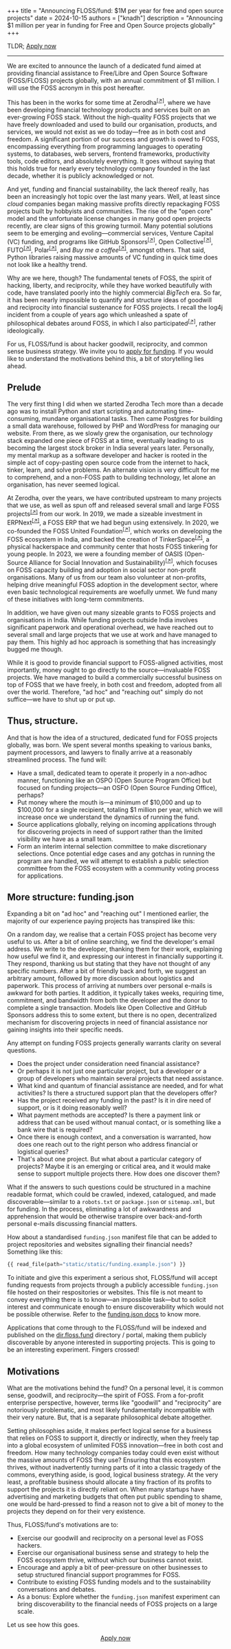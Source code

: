 +++
title = "Announcing FLOSS/fund: $1M per year for free and open source projects"
date = 2024-10-15
authors = ["knadh"]
description = "Announcing $1 million per year in funding for Free and Open Source projects globally"
+++

TLDR; [Apply now](https://dir.floss.fund/submit)

----------------------

We are excited to announce the launch of a dedicated fund aimed at providing financial assistance to Free/Libre and Open Source Software (FOSS/FLOSS) projects globally, with an annual commitment of $1 million. I will use the FOSS acronym in this post hereafter.

This has been in the works for some time at Zerodha<sup>[[↗]](https://zerodha.com)</sup>, where we have been developing financial technology products and services built on an ever-growing FOSS stack. Without the high-quality FOSS projects that we have freely downloaded and used to build our organisation, products, and services, we would not exist as we do today—free as in both cost and freedom. A significant portion of our success and growth is owed to FOSS, encompassing everything from programming languages to operating systems, to databases, web servers, frontend frameworks, productivity tools, code editors, and absolutely everything. It goes without saying that this holds true for nearly every technology company founded in the last decade, whether it is publicly acknowledged or not.

And yet, funding and financial sustainability, the lack thereof really, has been an increasingly hot topic over the last many years. Well, at least since *cloud* companies began making massive profits directly repackaging FOSS projects built by hobbyists and communities. The rise of the "open core" model and the unfortunate license changes in many good open projects recently, are clear signs of this growing turmoil. Many potential solutions seem to be emerging and evoling—commercial services, Venture Capital (VC) funding, and programs like GitHub Sponsors<sup>[[↗]](https://github.com/sponsors)</sup>, Open Collective<sup>[[↗]](https://opencollective.com)</sup>, FUTO<sup>[[↗]](https://futo.org)</sup>, Polar<sup>[[↗]](https://polar.sh)</sup>, and *Buy me a coffee*<sup>[[↗]](https://buymeacoffee.com)</sup>, amongst others. That said, Python libraries raising massive amounts of VC funding in quick time does not look like a healthy trend.

Why are we here, though? The fundamental tenets of FOSS, the spirit of hacking, liberty, and reciprocity, while they have worked beautifully with code, have translated poorly into the highly commercial *BigTech* era. So far, it has been nearly impossible to quantify and structure ideas of goodwill and reciprocity into financial sustenance for FOSS projects. I recall the log4j incident from a couple of years ago which unleashed a spate of philosophical debates around  FOSS, in which I also participated<sup>[[↗]](https://nadh.in/blog/open-source-is-not-broken/)</sup>, rather ideologically.

For us, FLOSS/fund is about hacker goodwill, reciprocity, and common sense business strategy. We invite you to [apply for funding](https://dir.floss.fund/submit). If you would like to understand the motivations behind this, a bit of storytelling lies ahead.

## Prelude

The very first thing I did when we started Zerodha Tech more than a decade ago was to install Python and start scripting and automating time-consuming, mundane organisational tasks. Then came Postgres for building a small data warehouse, followed by PHP and WordPress for managing our website. From there, as we slowly grew the organisation, our technology stack expanded one piece of FOSS at a time, eventually leading to us becoming the largest stock broker in India several years later. Personally, my mental markup as a software developer and hacker is rooted in the simple act of copy-pasting open source code from the internet to hack, tinker, learn, and solve problems. An alternate vision is very difficult for me to comprehend, and a non-FOSS path to building technology, let alone an organisation, has never seemed logical.

At Zerodha, over the years, we have contributed upstream to many projects that we use, as well as spun off and released several small and large FOSS projects<sup>[[↗]](https://zerodha.tech)</sup> from our work. In 2019, we made a sizeable investment in ERPNext<sup>[[↗]](https://erpnext.com)</sup>, a FOSS ERP that we had begun using extensively. In 2020, we co-founded the FOSS United Foundation<sup>[[↗]](https://fossunited.org)</sup>, which works on developing the FOSS ecosystem in India, and backed the creation of TinkerSpace<sup>[[↗]](https://www.tinkerhub.org/tinkerspace)</sup>, a physical hackerspace and community center that hosts FOSS tinkering for young people. In 2023, we were a founding member of OASIS (Open-Source Alliance for Social Innovation and Sustainability)<sup>[[↗]](https://oasishq.org)</sup>, which focuses on FOSS capacity building and adoption in social sector non-profit organisations. Many of us from our team also volunteer at non-profits, helping drive meaningful FOSS adoption in the development sector, where even basic technological requirements are woefully unmet. We fund many of these initiatives with long-term commitments.

In addition, we have given out many sizeable grants to FOSS projects and organisations in India. While funding projects outside India involves significant paperwork and operational overhead, we have reached out to several small and large projects that we use at work and have managed to pay them. This highly ad hoc approach is something that has increasingly bugged me though.

While it is good to provide financial support to FOSS-aligned activities, most importantly, money ought to go directly to the source—invaluable FOSS projects. We have managed to build a commercially successful business on top of FOSS that we have freely, in both cost and freedom, adopted from all over the world. Therefore, "ad hoc" and "reaching out" simply do not suffice—we have to shut up or put up.

## Thus, structure.

And that is how the idea of a structured, dedicated fund for FOSS projects globally, was born. We spent several months speaking to various banks, payment processors, and lawyers to finally arrive at a reasonably streamlined process. The fund will:

- Have a small, dedicated team to operate it properly in a non-adhoc manner, functioning like an OSPO (Open Source Program Office) but focused on funding projects—an OSFO (Open Source Funding Office), perhaps?
- Put money where the mouth is—a minimum of $10,000 and up to $100,000 for a single recipient, totaling $1 million per year, which we will increase once we understand the dynamics of running the fund.
- Source applications globally, relying on incoming applications through for discovering projects in need of support rather than the limited visibility we have as a small team.
- Form an interim internal selection committee to make discretionary selections. Once potential edge cases and any gotchas in running the program are handled, we will attempt to establish a public selection committee from the FOSS ecosystem with a community voting process for applications.

## More structure: funding.json
Expanding a bit on "ad hoc" and "reaching out" I mentioned earlier, the  majority of our experience paying projects has transpired like this:

On a random day, we realise that a certain FOSS project has become very useful to us. After a bit of online searching, we find the developer's email address. We write to the developer, thanking them for their work, explaining how useful we find it, and expressing our interest in financially supporting it. They respond, thanking us but stating that they have not thought of any specific numbers. After a bit of friendly back and forth, we suggest an arbitrary amount, followed by more discussion about logistics and paperwork. This process of arriving at numbers over personal e-mails is awkward for both parties. It addition, it typically takes weeks, requiring time, commitment, and bandwidth from both the developer and the donor to complete a single transaction. Models like Open Collective and GitHub Sponsors address this to some extent, but there is no open, decentralized mechanism for discovering projects in need of financial assistance nor gaining insights into their specific needs.

Any attempt on funding FOSS projects generally warrants clarity on several questions.

- Does the project under consideration need financial assistance?
- Or perhaps it is not just one particular project, but a developer or a group of developers who maintain several projects that need assistance.
- What kind and quantum of financial assistance are needed, and for what activities? Is there a structured support plan that the developers offer?
- Has the project received any funding in the past? Is it in dire need of support, or is it doing reasonably well?
- What payment methods are accepted? Is there a payment link or address that can be used without manual contact, or is something like a bank wire that is required?
- Once there is enough context, and a conversation is warranted, how does one reach out to the right person who address financial or logistical queries?
- That's about one project. But what about a particular category of projects? Maybe it is an emerging or critical area, and it would make sense to support multiple projects there. How does one discover them?

What if the answers to such questions could be structured in a machine readable format, which could be crawled, indexed, catalogued, and made discoverable—similar to a `robots.txt` or `package.json` or `sitemap.xml`, but for funding. In the process, eliminating a lot of awkwardness and apprehension that would be otherwise transpire over back-and-forth personal e-mails discussing financial matters.

How about a standardised <code>funding.json</code> manifest file that can be added to project repositories and websites signalling their financial needs? Something like this:

```python
{{ read_file(path="static/static/funding.example.json") }}
```

To initiate and give this experiment a serious shot, FLOSS/fund will accept funding requests from projects through a publicly accessible <code>funding.json</code> file hosted on their respositories or websites. This file is not meant to convey everything there is to know—an impossible task—but to solicit interest and communicate enough to ensure discoverability which would not be possible otherwise. Refer to the [funding.json docs](/funding-manifest) to know more.

Applications that come through to the FLOSS/fund will be indexed and published on the [dir.floss.fund](https://dir.floss.fund) directory / portal, making them publicly discoverable by anyone interested in supporting projects. This is going to be an interesting experiment. Fingers crossed!

## Motivations
What are the motivations behind the fund? On a personal level, it is common sense, goodwill, and reciprocity—the spirit of FOSS. From a for-profit enterprise perspective, however, terms like "goodwill" and "reciprocity" are notoriously problematic, and most likely fundamentally incompatible with their very nature. But, that is a separate philosophical debate altogether.

Setting philosophies aside, it makes perfect logical sense for a business that relies on FOSS to support it, directly or indirectly, when they freely tap into a global ecosystem of unlimited FOSS innovation—free in both cost and freedom. How many technology companies today could even exist without the massive amounts of FOSS they use? Ensuring that this ecosystem thrives, without inadvertently turning parts of it into a classic tragedy of the commons, everything aside, is good, logical business strategy. At the very least, a profitable business should allocate a tiny fraction of its profits to support the projects it is directly reliant on. When many startups have advertising and marketing budgets that often put public spending to shame, one would be hard-pressed to find a reason not to give a bit of money  to the projects they depend on for their very existence.


Thus, FLOSS/fund's motivations are to:

- Exercise our goodwill and reciprocity on a personal level as FOSS hackers.
- Exercise our organisational business sense and strategy to help the FOSS ecosystem thrive, without which our business cannot exist.
- Encourage and apply a bit of peer-pressure on other businesses to setup structured financial support programmes for FOSS.
- Contribute to existing FOSS funding models and to the sustainability conversations and debates.
- As a bonus: Explore whether the `funding.json` manifest experiment can bring discoverability to the financial needs of FOSS projects on a large scale.

Let us see how this goes.

<div style="text-align:center"><a href="https://dir.floss.fund/submit" class="button">Apply now</a></div>
